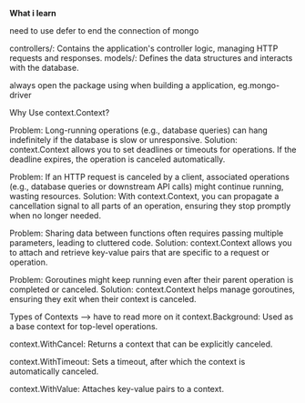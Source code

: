 **What i learn**

need to use defer to end the connection of mongo

controllers/: Contains the application's controller logic, managing HTTP requests and responses.
models/: Defines the data structures and interacts with the database.

always open the package using when building a application, eg.mongo-driver

Why Use context.Context?

  Problem: Long-running operations (e.g., database queries) can hang indefinitely if the database is slow or unresponsive.
  Solution: context.Context allows you to set deadlines or timeouts for operations. If the deadline expires, the operation is canceled automatically.
  
  Problem: If an HTTP request is canceled by a client, associated operations (e.g., database queries or downstream API calls) might continue running, wasting resources.
  Solution: With context.Context, you can propagate a cancellation signal to all parts of an operation, ensuring they stop promptly when no longer needed.
  
  Problem: Sharing data between functions often requires passing multiple parameters, leading to cluttered code.
  Solution: context.Context allows you to attach and retrieve key-value pairs that are specific to a request or operation.
  
  Problem: Goroutines might keep running even after their parent operation is completed or canceled.
  Solution: context.Context helps manage goroutines, ensuring they exit when their context is canceled.

Types of Contexts --> have to read more on it
  context.Background: Used as a base context for top-level operations.
  
  context.WithCancel: Returns a context that can be explicitly canceled.
  
  context.WithTimeout: Sets a timeout, after which the context is automatically canceled.
  
  context.WithValue: Attaches key-value pairs to a context.

